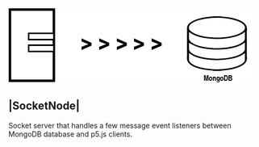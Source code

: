 ![Node Database Graphic](/images/socketNode_Header_Graphic.jpg)

|SocketNode| 
------------
 
Socket server that handles a few message event listeners between MongoDB database 
and p5.js clients.


